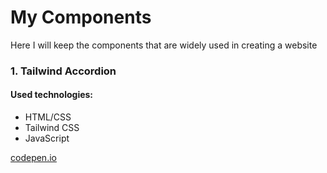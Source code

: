 
# My Components

Here I will keep the components that are widely used in creating a website

### 1. Tailwind Accordion
#### Used technologies:
* HTML/CSS
* Tailwind CSS
* JavaScript

[codepen.io](https://codepen.io/abduqahhorovaziz/pen/yLRLxjR)
